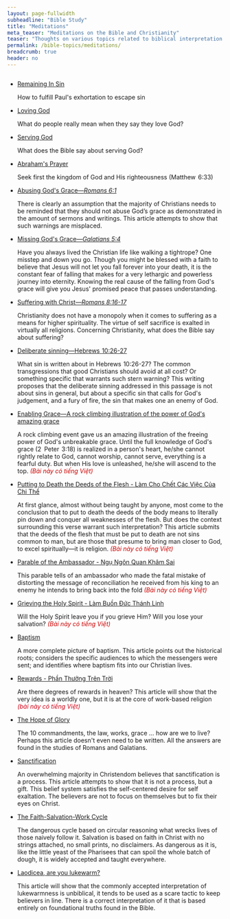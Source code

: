```yaml
---
layout: page-fullwidth
subheadline: "Bible Study"
title: "Meditations"
meta_teaser: "Meditations on the Bible and Christianity"
teaser: "Thoughts on various topics related to biblical interpretation and Christian living."
permalink: /bible-topics/meditations/
breadcrumb: true
header: no
---
```

<!--more-->
<div class="small-12 columns" style="padding: 0px; border-bottom: none;">

<ul class="side-nav">
      <li><a href="{{ site.baseurl }}/bible-topics/meditations/remain-in-sin/">Remaining In Sin</a><p style="font-weight: normal;">How to fulfill Paul's exhortation to escape sin</li>
      <li><a href="{{ site.baseurl }}/bible-topics/meditations/loving-god/">Loving God</a><p style="font-weight: normal;">What do people really mean when they say they love God?</li>
      <li><a href="{{ site.baseurl }}/bible-topics/meditations/serving-god/">Serving God</a><p style="font-weight: normal;">What does the Bible say about serving God?</li>
      <li><a href="{{ site.baseurl }}/bible-topics/meditations/abraham-prayer/">Abraham's Prayer</a><p style="font-weight: normal;">Seek first the kingdom of God and His righteousness (Matthew<span style="color: rgba(0,0,0,0);">_</span>6:33)</li>
      <li><a href="{{ site.baseurl }}/bible-topics/meditations/abusing-grace/">Abusing God's Grace&mdash;<cite>Romans 6:1</cite></a><p style="font-weight: normal;">There is clearly an assumption that the majority of Christians needs to be reminded that they should not abuse God’s grace as demonstrated in the amount of sermons and writings. This article attempts to show that such warnings are misplaced.</li>
      <li><a href="{{ site.baseurl }}/bible-topics/meditations/missing-gods-grace/">Missing God's Grace&mdash;<cite>Galatians 5:4</cite></a><p style="font-weight: normal;">Have you always lived the Christian life like walking a tightrope? One misstep and down you go. Though you might be blessed with a faith to believe that Jesus will not let you fall forever into your death, it is the constant fear of falling that makes for a very lethargic and powerless journey into eternity. Knowing the real cause of the falling from God's grace will give you Jesus' promised peace that passes understanding.</li>
      <li><a href="{{ site.baseurl }}/bible-topics/meditations/suffer-with-christ/">Suffering with Christ&mdash;<cite>Romans 8:16-17</cite></a><p style="font-weight: normal;">
Christianity does not have a monopoly when it comes to suffering as a means for higher spirituality. The virtue of self sacrifice is exalted in virtually all religions. Concerning Christianity, what does the Bible say about suffering?
</li>
      <li><a href="{{ site.baseurl }}/bible-topics/meditations/deliberate-sinning/">Deliberate sinning&mdash;Hebrews<span style="color: rgba(0,0,0,0);">_</span>10:26-27</a><p style="font-weight: normal;">
What sin is written about in Hebrews<span style="color: rgba(0,0,0,0);">_</span>10:26-27? The common transgressions that good Christians should avoid at all cost? Or something specific that warrants such stern warning? This writing proposes that the deliberate sinning addressed in this passage is not about sins in general, but about a specific sin that calls for God's judgement, and a fury of fire, the sin that makes one an enemy of God.
</li>
      <li><a href="{{ site.baseurl }}/bible-topics/meditations/the-enabling-grace/">Enabling Grace&mdash;A rock climbing illustration of the power of God's amazing grace</a><p style="font-weight: normal;">
A rock climbing event gave us an amazing illustration of the freeing power of God's unbreakable grace. Until the full knowledge of God's grace (2<span style="color: rgba(0,0,0,0);">_</span>Peter<span style="color: rgba(0,0,0,0);">_</span>3:18) is realized in a person's heart, he/she cannot rightly relate to God, cannot worship, cannot serve, everything is a fearful duty. But when His love is unleashed, he/she will ascend to the top.      
<span style="color: #cc0000; font-style: italic;"> (Bài này có tiếng Việt)</span>
</li>
      <li><a href="{{ site.baseurl }}/bible-topics/meditations/put-to-death-the-deeds-of-the-body/">Putting to Death the Deeds of the Flesh - Làm Cho Chết Các Việc Của Chi Thể</a><p style="font-weight: normal;">
At first glance, almost without being taught by anyone, most come to the conclusion that to put to death the deeds of the body means to literally pin down and conquer all weaknesses of the flesh. But does the context surrounding this verse warrant such interpretation? This article submits that the deeds of the flesh that must be put to death are not sins common to man, but are those that presume to bring man closer to God, to excel spiritually&mdash;it is religion.<span style="color: #cc0000; font-style: italic;"> (Bài này có tiếng Việt)</span>
</li>
      <li><a href="{{ site.baseurl }}/bible-topics/meditations/ambassador/">Parable of the Ambassador - Ngụ Ngôn Quan Khâm Sai</a><p style="font-weight: normal;">
This parable tells of an ambassador who made the fatal mistake of distorting the message of reconciliation he received from his king to an enemy he intends to bring back into the fold<span style="color: #cc0000; font-style: italic;"> (Bài này có tiếng Việt)</span>
</li>
      <li><a href="{{ site.baseurl }}/bible-topics/meditations/grieving-holy-spirit/">Grieving the Holy Spirit - Làm Buồn Đức Thánh Linh</a><p style="font-weight: normal;">
Will the Holy Spirit leave you if you grieve Him? Will you lose your salvation? <span style="color: #cc0000; font-style: italic;">(Bài này có tiếng Việt)</span>
</li>
      <li><a href="{{ site.baseurl }}/bible-topics/meditations/baptism/">Baptism</a><p style="font-weight: normal;">
A more complete picture of baptism. This article points out the historical roots; considers the specific audiences to which the messengers were sent; and identifies where baptism fits into our Christian lives.
</li>
      <li><a href="{{ site.baseurl }}/bible-topics/meditations/rewards/">Rewards - Phần Thưởng Trên Trời</a><p style="font-weight: normal;">

Are there degrees of rewards in heaven? This article will show that the very idea is a worldly one, but it is at the core of work-based religion <span style="font-style: italic; color: #d30015;">(bài này có tiếng Việt)</span>
</li>
      <li><a href="{{ site.baseurl }}/bible-topics/meditations/christ-in-me/">The Hope of Glory</a><p style="font-weight: normal;">
The 10 commandments, the law, works, grace ... how are we to live? Perhaps this article doesn't even need to be written. All the answers are found in the studies of Romans and Galatians.
</li>
      <li><a href="{{ site.baseurl }}/bible-topics/meditations/sanctification/">Sanctification</a><p style="font-weight: normal;">
An overwhelming majority in Christendom believes that sanctification is a process. This article attempts to show that it is not a process, but a gift. This belief system satisfies the self-centered desire for self exaltation. The believers are not to focus on themselves but to fix their eyes on Christ.
</li>
      <li><a href="{{ site.baseurl }}/bible-topics/meditations/the-cycle/">The Faith-Salvation-Work Cycle</a><p style="font-weight: normal;">
The dangerous cycle based on circular reasoning what wrecks lives of those naively follow it. Salvation is based on faith in Christ with no strings attached, no small prints, no disclaimers. As dangerous as it is, like the little yeast of the Pharisees that can spoil the whole batch of dough, it is widely accepted and taught everywhere.
</li>
      <li><a href="{{ site.baseurl }}/bible-topics/meditations/lukewarm/">Laodicea, are you lukewarm?</a><p style="font-weight: normal;">
This article will show that the commonly accepted interpretation of lukewarmness is unbiblical, it tends to be used as a scare tactic to keep believers in line. There is a correct interpretation of it that is based entirely on foundational truths found in the Bible.
</li>
</ul>
</div>
